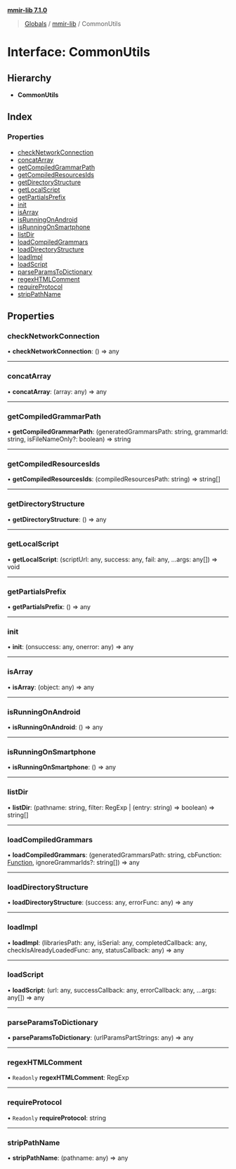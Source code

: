 **[mmir-lib 7.1.0](../README.md)**

> [Globals](../README.md) / [mmir-lib](../modules/mmir_lib.md) / CommonUtils

# Interface: CommonUtils

## Hierarchy

* **CommonUtils**

## Index

### Properties

* [checkNetworkConnection](mmir_lib.commonutils.md#checknetworkconnection)
* [concatArray](mmir_lib.commonutils.md#concatarray)
* [getCompiledGrammarPath](mmir_lib.commonutils.md#getcompiledgrammarpath)
* [getCompiledResourcesIds](mmir_lib.commonutils.md#getcompiledresourcesids)
* [getDirectoryStructure](mmir_lib.commonutils.md#getdirectorystructure)
* [getLocalScript](mmir_lib.commonutils.md#getlocalscript)
* [getPartialsPrefix](mmir_lib.commonutils.md#getpartialsprefix)
* [init](mmir_lib.commonutils.md#init)
* [isArray](mmir_lib.commonutils.md#isarray)
* [isRunningOnAndroid](mmir_lib.commonutils.md#isrunningonandroid)
* [isRunningOnSmartphone](mmir_lib.commonutils.md#isrunningonsmartphone)
* [listDir](mmir_lib.commonutils.md#listdir)
* [loadCompiledGrammars](mmir_lib.commonutils.md#loadcompiledgrammars)
* [loadDirectoryStructure](mmir_lib.commonutils.md#loaddirectorystructure)
* [loadImpl](mmir_lib.commonutils.md#loadimpl)
* [loadScript](mmir_lib.commonutils.md#loadscript)
* [parseParamsToDictionary](mmir_lib.commonutils.md#parseparamstodictionary)
* [regexHTMLComment](mmir_lib.commonutils.md#regexhtmlcomment)
* [requireProtocol](mmir_lib.commonutils.md#requireprotocol)
* [stripPathName](mmir_lib.commonutils.md#strippathname)

## Properties

### checkNetworkConnection

•  **checkNetworkConnection**: () => any

___

### concatArray

•  **concatArray**: (array: any) => any

___

### getCompiledGrammarPath

•  **getCompiledGrammarPath**: (generatedGrammarsPath: string, grammarId: string, isFileNameOnly?: boolean) => string

___

### getCompiledResourcesIds

•  **getCompiledResourcesIds**: (compiledResourcesPath: string) => string[]

___

### getDirectoryStructure

•  **getDirectoryStructure**: () => any

___

### getLocalScript

•  **getLocalScript**: (scriptUrl: any, success: any, fail: any, ...args: any[]) => void

___

### getPartialsPrefix

•  **getPartialsPrefix**: () => any

___

### init

•  **init**: (onsuccess: any, onerror: any) => any

___

### isArray

•  **isArray**: (object: any) => any

___

### isRunningOnAndroid

•  **isRunningOnAndroid**: () => any

___

### isRunningOnSmartphone

•  **isRunningOnSmartphone**: () => any

___

### listDir

•  **listDir**: (pathname: string, filter: RegExp \| (entry: string) => boolean) => string[]

___

### loadCompiledGrammars

•  **loadCompiledGrammars**: (generatedGrammarsPath: string, cbFunction: [Function](mmir_lib.requirejs.md#function), ignoreGrammarIds?: string[]) => any

___

### loadDirectoryStructure

•  **loadDirectoryStructure**: (success: any, errorFunc: any) => any

___

### loadImpl

•  **loadImpl**: (librariesPath: any, isSerial: any, completedCallback: any, checkIsAlreadyLoadedFunc: any, statusCallback: any) => any

___

### loadScript

•  **loadScript**: (url: any, successCallback: any, errorCallback: any, ...args: any[]) => any

___

### parseParamsToDictionary

•  **parseParamsToDictionary**: (urlParamsPartStrings: any) => any

___

### regexHTMLComment

• `Readonly` **regexHTMLComment**: RegExp

___

### requireProtocol

• `Readonly` **requireProtocol**: string

___

### stripPathName

•  **stripPathName**: (pathname: any) => any
